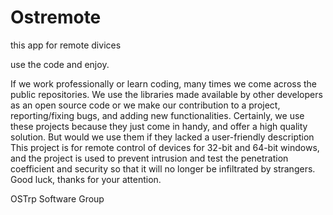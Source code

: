 # Ostremote
this app for  remote divices 

use the code and enjoy.

If we work professionally or learn coding, many times we come across the public repositories. We use the libraries made available by other developers as an open source code or we make our contribution to a project, reporting/fixing bugs, and adding new functionalities. Certainly, we use these projects because they just come in handy, and offer a high quality solution. But would we use them if they lacked a user-friendly description
This project is for remote control of devices for 32-bit and 64-bit windows, and the project is used to prevent intrusion and test the penetration coefficient and security so that it will no longer be infiltrated by strangers. Good luck, thanks for your attention.

  OSTrp Software Group 
